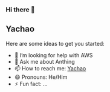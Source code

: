 ### Hi there 👋
## Yachao

Here are some ideas to get you started:

- 🤔 I’m looking for help with AWS
- 💬 Ask me about Anthing
- 📫 How to reach me: [Yachao](https://ericxiong.vercel.app)
- 😄 Pronouns: He/Him
- ⚡ Fun fact: ...
